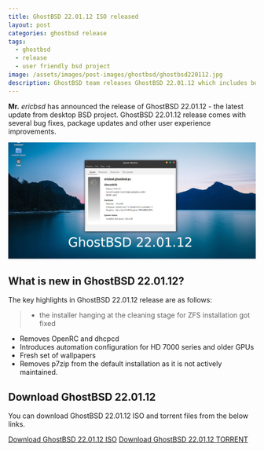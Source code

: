 ```yaml
---
title: GhostBSD 22.01.12 ISO released
layout: post
categories: ghostbsd release
tags:
  - ghostbsd
  - release
  - user friendly bsd project
image: /assets/images/post-images/ghostbsd/ghostbsd220112.jpg
description: GhostBSD team releases GhostBSD 22.01.12 which includes bug fixes, package updates and user experience improvements.
---
```


**Mr.** *ericbsd* has announced the release of GhostBSD 22.01.12 - the latest update from desktop BSD project. GhostBSD 22.01.12 release comes with several bug fixes, package updates and other user experience improvements.

![GhostBSD 22.01.12 featured image](/assets/images/post-images/ghostbsd/ghostbsd220112.jpg)

## What is new in GhostBSD 22.01.12?
The key highlights in GhostBSD 22.01.12 release are as follows:

> - the installer hanging at the cleaning stage for ZFS installation got fixed
- Removes OpenRC and dhcpcd
- Introduces automation configuration for HD 7000 series and older GPUs
- Fresh set of wallpapers
- Removes p7zip from the default installation as it is not actively maintained.

## Download GhostBSD 22.01.12
You can download GhostBSD 22.01.12 ISO and torrent files from the below links.

<a href="http://download.us.ghostbsd.org/releases/amd64/22.01.12/GhostBSD-22.01.12.iso" class="download">Download GhostBSD 22.01.12 ISO</a>
<a href="https://download.ghostbsd.org/releases/amd64/22.01.12/GhostBSD-22.01.12.iso.torrent" class="download">Download GhostBSD 22.01.12 TORRENT</a>
